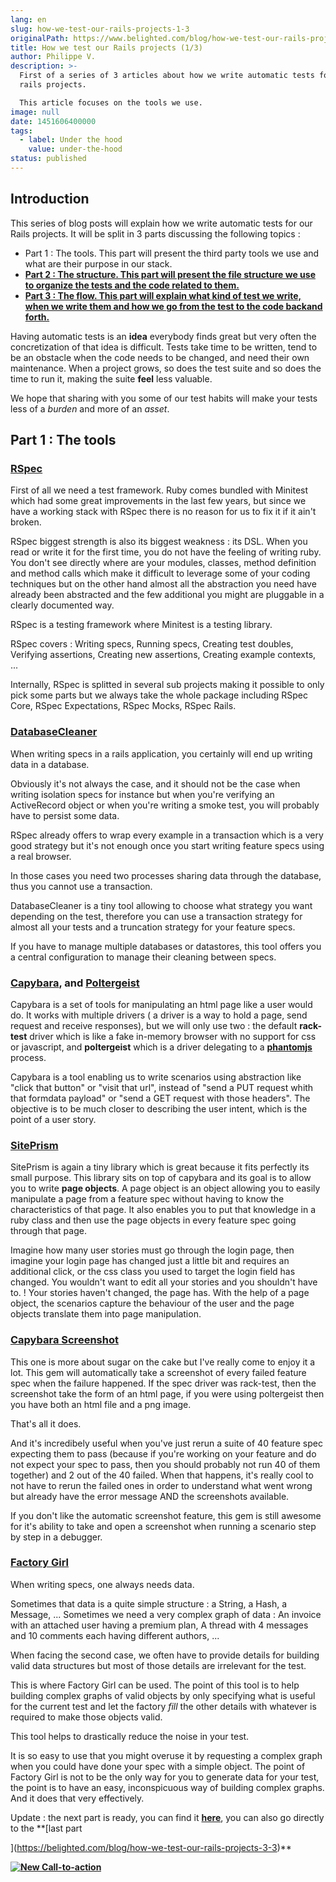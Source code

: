 ```yaml
---
lang: en
slug: how-we-test-our-rails-projects-1-3
originalPath: https://www.belighted.com/blog/how-we-test-our-rails-projects-1-3
title: How we test our Rails projects (1/3)
author: Philippe V.
description: >-
  First of a series of 3 articles about how we write automatic tests for our
  rails projects.

  This article focuses on the tools we use.
image: null
date: 1451606400000
tags:
  - label: Under the hood
    value: under-the-hood
status: published
---
```

Introduction
------------

This series of blog posts will explain how we write automatic tests for our Rails projects. It will be split in 3 parts discussing the following topics :

*   Part 1 : The tools. This part will present the third party tools we use and what are their purpose in our stack.
*   **[Part 2 : The structure. This part will present the file structure we use to organize the tests and the code related to them.](https://belighted.com/blog/how-we-test-our-rails-projects-2-3)**
*   **[Part 3 : The flow. This part will explain what kind of test we write, when we write them and how we go from the test to the code backand forth.](https://belighted.com/blog/how-we-test-our-rails-projects-3-3)**

Having automatic tests is an **idea** everybody finds great but very often the concretization of that idea is difficult. Tests take time to be written, tend to be an obstacle when the code needs to be changed, and need their own maintenance. When a project grows, so does the test suite and so does the time to run it, making the suite **feel** less valuable.

We hope that sharing with you some of our test habits will make your tests less of a _burden_ and more of an _asset_.

Part 1 : The tools
------------------

### [RSpec](https://rspec.info/)

First of all we need a test framework. Ruby comes bundled with Minitest which had some great improvements in the last few years, but since we have a working stack with RSpec there is no reason for us to fix it if it ain't broken.

RSpec biggest strength is also its biggest weakness : its DSL. When you read or write it for the first time, you do not have the feeling of writing ruby. You don't see directly where are your modules, classes, method definition and method calls which make it difficult to leverage some of your coding techniques but on the other hand almost all the abstraction you need have already been abstracted and the few additional you might are pluggable in a clearly documented way.

RSpec is a testing framework where Minitest is a testing library.

RSpec covers : Writing specs, Running specs, Creating test doubles, Verifying assertions, Creating new assertions, Creating example contexts, ...

Internally, RSpec is splitted in several sub projects making it possible to only pick some parts but we always take the whole package including RSpec Core, RSpec Expectations, RSpec Mocks, RSpec Rails.

### [DatabaseCleaner](https://github.com/DatabaseCleaner/database_cleaner)

When writing specs in a rails application, you certainly will end up writing data in a database.

Obviously it's not always the case, and it should not be the case when writing isolation specs for instance but when you're verifying an ActiveRecord object or when you're writing a smoke test, you will probably have to persist some data.

RSpec already offers to wrap every example in a transaction which is a very good strategy but it's not enough once you start writing feature specs using a real browser.

In those cases you need two processes sharing data through the database, thus you cannot use a transaction.

DatabaseCleaner is a tiny tool allowing to choose what strategy you want depending on the test, therefore you can use a transaction strategy for almost all your tests and a truncation strategy for your feature specs.

If you have to manage multiple databases or datastores, this tool offers you a central configuration to manage their cleaning between specs.

### [Capybara](https://github.com/jnicklas/capybara), and [Poltergeist](https://github.com/teampoltergeist/poltergeist)

Capybara is a set of tools for manipulating an html page like a user would do. It works with multiple drivers ( a driver is a way to hold a page, send request and receive responses), but we will only use two : the default **rack-test** driver which is like a fake in-memory browser with no support for css or javascript, and **poltergeist** which is a driver delegating to a **[phantomjs](https://phantomjs.org/)** process.

Capybara is a tool enabling us to write scenarios using abstraction like "click that button" or "visit that url", instead of "send a PUT request whith that formdata payload" or "send a GET request with those headers". The objective is to be much closer to describing the user intent, which is the point of a user story.

### [SitePrism](https://github.com/natritmeyer/site_prism)

SitePrism is again a tiny library which is great because it fits perfectly its small purpose. This library sits on top of capybara and its goal is to allow you to write **page objects**. A page object is an object allowing you to easily manipulate a page from a feature spec without having to know the characteristics of that page. It also enables you to put that knowledge in a ruby class and then use the page objects in every feature spec going through that page.

Imagine how many user stories must go through the login page, then imagine your login page has changed just a little bit and requires an additional click, or the css class you used to target the login field has changed. You wouldn't want to edit all your stories and you shouldn't have to. ! Your stories haven't changed, the page has. With the help of a page object, the scenarios capture the behaviour of the user and the page objects translate them into page manipulation.

### [Capybara Screenshot](https://github.com/mattheworiordan/capybara-screenshot)

This one is more about sugar on the cake but I've really come to enjoy it a lot. This gem will automatically take a screenshot of every failed feature spec when the failure happened. If the spec driver was rack-test, then the screenshot take the form of an html page, if you were using poltergeist then you have both an html file and a png image.

That's all it does.

And it's incredibely useful when you've just rerun a suite of 40 feature spec expecting them to pass (because if you're working on your feature and do not expect your spec to pass, then you should probably not run 40 of them together) and 2 out of the 40 failed. When that happens, it's really cool to not have to rerun the failed ones in order to understand what went wrong but already have the error message AND the screenshots available.

If you don't like the automatic screenshot feature, this gem is still awesome for it's ability to take and open a screenshot when running a scenario step by step in a debugger.

### [Factory Girl](https://github.com/thoughtbot/factory_girl)

When writing specs, one always needs data.

Sometimes that data is a quite simple structure : a String, a Hash, a Message, ... Sometimes we need a very complex graph of data : An invoice with an attached user having a premium plan, A thread with 4 messages and 10 comments each having different authors, ...

When facing the second case, we often have to provide details for building valid data structures but most of those details are irrelevant for the test.

This is where Factory Girl can be used. The point of this tool is to help building complex graphs of valid objects by only specifying what is useful for the current test and let the factory _fill_ the other details with whatever is required to make those objects valid.

This tool helps to drastically reduce the noise in your test.

It is so easy to use that you might overuse it by requesting a complex graph when you could have done your spec with a simple object. The point of Factory Girl is not to be the only way for you to generate data for your test, the point is to have an easy, inconspicuous way of building complex graphs. And it does that very effectively.

Update : the next part is ready, you can find it **[here](https://belighted.com/blog/how-we-test-our-rails-projects-2-3)**, you can also go directly to the **[last part  
  
](https://belighted.com/blog/how-we-test-our-rails-projects-3-3)**

**[![New Call-to-action](/images/legacy-cta/UPTtKvQU_5rjKfQJ1Qjwk.png)](https://cta-redirect.hubspot.com/cta/redirect/1684659/fb3606cc-cc1b-47d0-ae85-2c9f69837fe2)**